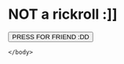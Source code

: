 
<html>
    <head>
        <meta charset="utf-8">
    </head>
    <body>
    <h1 id = "title">NOT a rickroll :]]</h1>
   <a href = "c00lstvff.github.io"> <button id = "button">PRESS FOR FRIEND :DD</button></a>
   

    </body>
    
</html>
